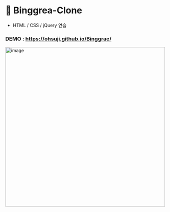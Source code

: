 # 🐰 Binggrea-Clone
- HTML / CSS / jQuery 연습 

### DEMO : https://ohsuji.github.io/Binggrae/

<img width="500" alt="image" src="https://user-images.githubusercontent.com/110226420/218302912-12d8069c-b183-40ff-988d-e6c4f511caa0.png">

